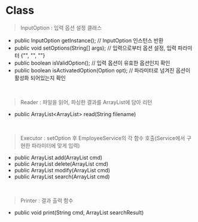 # Class

> InputOption : 입력 옵션 설정 클래스
- public InputOption getInstance(); // InputOption 인스턴스 반환
- public void setOptions(String[] args); // 입력으로부터 옵션 설정, 입력 파라미터 {"", "", ""}
- public boolean isValidOption(); // 입력 옵션이 유효한 옵션인지 확인
- public boolean isActivatedOption(Option opt); // 파라미터로 넘겨진 옵션이 활성화 되어있는지 확인

<br>

> Reader : 파일을 읽어, 파싱한 결과를 ArrayList에 담아 리턴
- public ArrayList<ArrayList<String>> read(String filename)

<br>
  
> Executor : setOption 후 EmployeeService의 각 함수 호출(Service에서 구현한 파라미터에 맞게 입력)
- public ArrayList<Employee> add(ArrayList<String> cmd)
- public ArrayList<Employee> delete(ArrayList<String> cmd)
- public ArrayList<Employee> modify(ArrayList<String> cmd)
- public ArrayList<Employee> search(ArrayList<String> cmd)

<br>
  
> Printer : 결과 출력 함수
- public void print(String cmd, ArrayList<Employee> searchResult)
